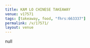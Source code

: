 ```yaml
---
title: KAM LO CHINESE TAKEAWAY
venue: v17571
tags: [takeaway, food, "fhrs:663337"]
permalink: /v/17571/
layout: venue
---
```

null